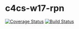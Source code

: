 # c4cs-w17-rpn
[![Coverage Status](https://coveralls.io/repos/github/schmian/c4cs-w17-rpn/badge.svg)](https://coveralls.io/github/schmian/c4cs-w17-rpn)
[![Build Status](https://travis-ci.org/schmian/c4cs-w17-rpn.svg?branch=master)](https://travis-ci.org/schmian/c4cs-w17-rpn)
